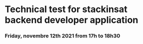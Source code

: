 # Technical test for stackinsat backend developer application

### Friday, novembre 12th 2021 from 17h to 18h30

